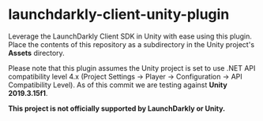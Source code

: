 # launchdarkly-client-unity-plugin
Leverage the LaunchDarkly Client SDK in Unity with ease using this plugin. Place the contents of this repository as a subdirectory in the Unity project's **Assets** directory.

Please note that this plugin assumes the Unity project is set to use .NET API compatibility level 4.x (Project Settings -> Player -> Configuration -> API Compatibility Level). As of this commit we are testing against **Unity 2019.3.15f1**.

**This project is not officially supported by LaunchDarkly or Unity.**